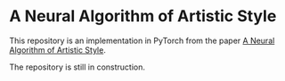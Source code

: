 # A Neural Algorithm of Artistic Style

This repository is an implementation in PyTorch from the paper [A Neural Algorithm of Artistic Style](https://arxiv.org/abs/1508.06576).

The repository is still in construction.
